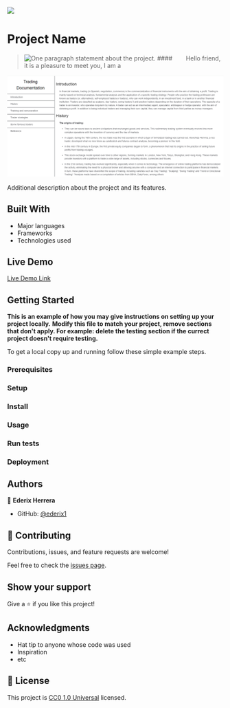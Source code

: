 ![](https://img.shields.io/badge/Uneweb-blue)

# Project Name

> One paragraph statement about the project. #### <img align='left' src="images/foto_perfil.jpg"> &nbsp;&nbsp;&nbsp;&nbsp;&nbsp;&nbsp; Hello friend, it is a pleasure to meet you, I am a

![screenshot](ederix.png)

Additional description about the project and its features.

## Built With

- Major languages
- Frameworks
- Technologies used

## Live Demo

[Live Demo Link](https://ederix1.github.io/Technical-Documentation/)


## Getting Started

**This is an example of how you may give instructions on setting up your project locally.**
**Modify this file to match your project, remove sections that don't apply. For example: delete the testing section if the currect project doesn't require testing.**


To get a local copy up and running follow these simple example steps.

### Prerequisites

### Setup

### Install

### Usage

### Run tests

### Deployment



## Authors

👤 **Ederix Herrera**

- GitHub: [@ederix1](https://github.com/ederix1)


## 🤝 Contributing

Contributions, issues, and feature requests are welcome!

Feel free to check the [issues page](issues/).

## Show your support

Give a ⭐️ if you like this project!

## Acknowledgments

- Hat tip to anyone whose code was used
- Inspiration
- etc

## 📝 License

This project is [CC0 1.0 Universal](LICENSE) licensed.